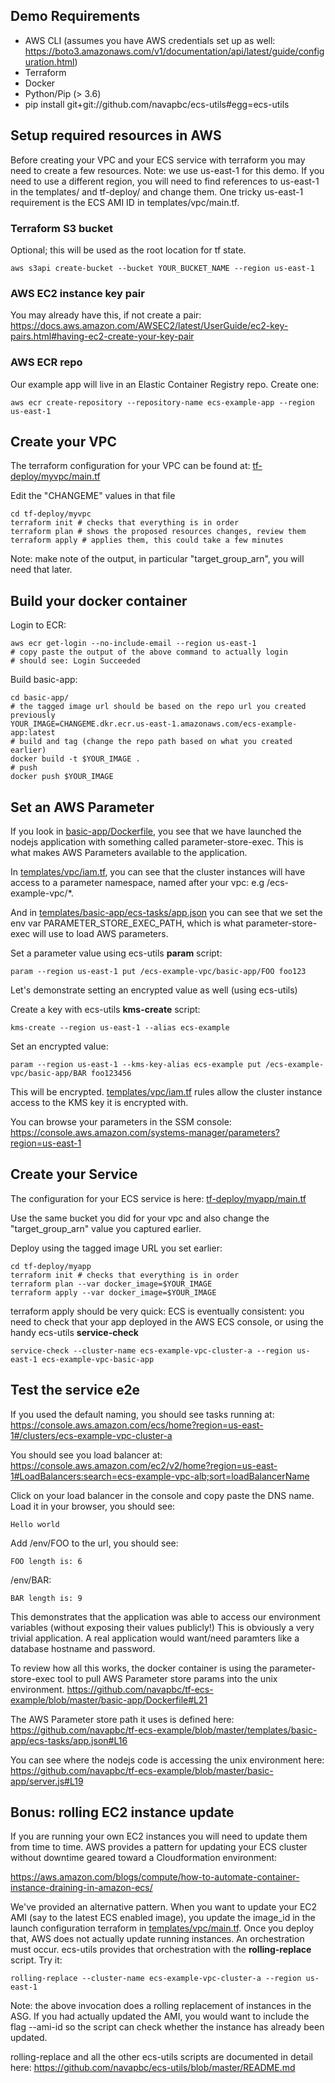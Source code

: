 ## Demo Requirements

- AWS CLI (assumes you have AWS credentials set up as well: https://boto3.amazonaws.com/v1/documentation/api/latest/guide/configuration.html)
- Terraform
- Docker
- Python/Pip (> 3.6)
- pip install git+git://github.com/navapbc/ecs-utils#egg=ecs-utils

## Setup required resources in AWS

Before creating your VPC and your ECS service with terraform you may need to create a few resources. Note: we use us-east-1 for this demo. If you need to use a different region, you will need to find references to us-east-1 in the templates/ and tf-deploy/ and change them. One tricky us-east-1 requirement is the ECS AMI ID in templates/vpc/main.tf.

### Terraform S3 bucket

Optional; this will be used as the root location for tf state.
```
aws s3api create-bucket --bucket YOUR_BUCKET_NAME --region us-east-1
```

### AWS EC2 instance key pair

You may already have this, if not create a pair: https://docs.aws.amazon.com/AWSEC2/latest/UserGuide/ec2-key-pairs.html#having-ec2-create-your-key-pair

### AWS ECR repo

Our example app will live in an Elastic Container Registry repo.  Create one:
```
aws ecr create-repository --repository-name ecs-example-app --region us-east-1
```

## Create your VPC

The terraform configuration for your VPC can be found at: [tf-deploy/myvpc/main.tf](../tf-deploy/myvpc/main.tf)

Edit the "CHANGEME" values in that file

```
cd tf-deploy/myvpc
terraform init # checks that everything is in order
terraform plan # shows the proposed resources changes, review them
terraform apply # applies them, this could take a few minutes
```

Note: make note of the output, in particular "target_group_arn", you will need that later.

## Build your docker container

Login to ECR:
```
aws ecr get-login --no-include-email --region us-east-1
# copy paste the output of the above command to actually login
# should see: Login Succeeded
```

Build basic-app:
```
cd basic-app/
# the tagged image url should be based on the repo url you created previously
YOUR_IMAGE=CHANGEME.dkr.ecr.us-east-1.amazonaws.com/ecs-example-app:latest
# build and tag (change the repo path based on what you created earlier)
docker build -t $YOUR_IMAGE .
# push
docker push $YOUR_IMAGE
```

## Set an AWS Parameter

If you look in [basic-app/Dockerfile](../basic-app/Dockerfile), you see that we have launched the nodejs application with something called parameter-store-exec. This is what makes AWS Parameters available to the application.

In [templates/vpc/iam.tf](../templates/vpc/iam.tf), you can see that the cluster instances will have access to a parameter namespace, named after your vpc: e.g /ecs-example-vpc/*.

And in [templates/basic-app/ecs-tasks/app.json](../templates/basic-app/ecs-tasks/app.json) you can see that we set the env var PARAMETER_STORE_EXEC_PATH, which is what parameter-store-exec will use to load AWS parameters.

Set a parameter value using ecs-utils **param** script:
```
param --region us-east-1 put /ecs-example-vpc/basic-app/FOO foo123
```

Let's demonstrate setting an encrypted value as well (using ecs-utils)

Create a key with ecs-utils **kms-create** script:
```
kms-create --region us-east-1 --alias ecs-example
```

Set an encrypted value:
```
param --region us-east-1 --kms-key-alias ecs-example put /ecs-example-vpc/basic-app/BAR foo123456
```

This will be encrypted. [templates/vpc/iam.tf](../templates/vpc/iam.tf) rules allow the cluster instance access to the KMS key it is encrypted with.

You can browse your parameters in the SSM console:
https://console.aws.amazon.com/systems-manager/parameters?region=us-east-1

## Create your Service
The configuration for your ECS service is here: [tf-deploy/myapp/main.tf](../tf-deploy/myapp/main.tf)

Use the same bucket you did for your vpc and also change the "target_group_arn" value you captured earlier.

Deploy using the tagged image URL you set earlier:

```
cd tf-deploy/myapp
terraform init # checks that everything is in order
terraform plan --var docker_image=$YOUR_IMAGE
terraform apply --var docker_image=$YOUR_IMAGE
```

terraform apply should be very quick: ECS is eventually consistent: you need to check that your app deployed in the AWS ECS console, or using the handy ecs-utils **service-check**
```
service-check --cluster-name ecs-example-vpc-cluster-a --region us-east-1 ecs-example-vpc-basic-app
```

## Test the service e2e

If you used the default naming, you should see tasks running at:
https://console.aws.amazon.com/ecs/home?region=us-east-1#/clusters/ecs-example-vpc-cluster-a

You should see you load balancer at:
https://console.aws.amazon.com/ec2/v2/home?region=us-east-1#LoadBalancers:search=ecs-example-vpc-alb;sort=loadBalancerName

Click on your load balancer in the console and copy paste the DNS name. Load it in your browser, you should see:
```
Hello world
```

Add /env/FOO to the url, you should see:
```
FOO length is: 6
```

/env/BAR:
```
BAR length is: 9
```

This demonstrates that the application was able to access our environment variables (without exposing their values publicly!) This is obviously a very trivial application. A real application would want/need paramters like a database hostname and password.

To review how all this works, the docker container is using the parameter-store-exec tool to pull AWS Parameter store params into the unix environment.
https://github.com/navapbc/tf-ecs-example/blob/master/basic-app/Dockerfile#L21

The AWS Parameter store path it uses is defined here:
https://github.com/navapbc/tf-ecs-example/blob/master/templates/basic-app/ecs-tasks/app.json#L16

You can see where the nodejs code is accessing the unix environment here: https://github.com/navapbc/tf-ecs-example/blob/master/basic-app/server.js#L19

## Bonus: rolling EC2 instance update

If you are running your own EC2 instances you will need to update them from time to time. AWS provides a pattern for updating your ECS cluster without downtime geared toward a Cloudformation environment:

https://aws.amazon.com/blogs/compute/how-to-automate-container-instance-draining-in-amazon-ecs/

We've provided an alternative pattern. When you want to update your EC2 AMI (say to the latest ECS enabled image), you update the image_id in the launch configuration terraform in [templates/vpc/main.tf](../templates/vpc/main.tf). Once you deploy that, AWS does not actually update running instances. An orchestration must occur. ecs-utils provides that orchestration with the **rolling-replace** script. Try it:

```
rolling-replace --cluster-name ecs-example-vpc-cluster-a --region us-east-1
```

Note: the above invocation does a rolling replacement of instances in the ASG. If you had actually updated the AMI, you would want to include the flag --ami-id so the script can check whether the instance has already been updated.

rolling-replace and all the other ecs-utils scripts are documented in detail here: https://github.com/navapbc/ecs-utils/blob/master/README.md
